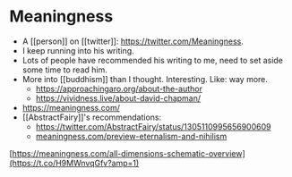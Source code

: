 # Meaningness
- A [[person]] on [[twitter]]: https://twitter.com/Meaningness.
- I keep running into his writing.
- Lots of people have recommended his writing to me, need to set aside some time to read him.
- More into [[buddhism]] than I thought. Interesting. Like: way more.
    - https://approachingaro.org/about-the-author
    - https://vividness.live/about-david-chapman/
- https://meaningness.com/
- [[AbstractFairy]]'s recommendations:
    - https://twitter.com/AbstractFairy/status/1305110995656900609
    - [meaningness.com/preview-eternalism-and-nihilism](https://t.co/KDHGXTHKjv?amp=1)

[https://meaningness.com/all-dimensions-schematic-overview](https://t.co/H9MWnvqGfv?amp=1)
